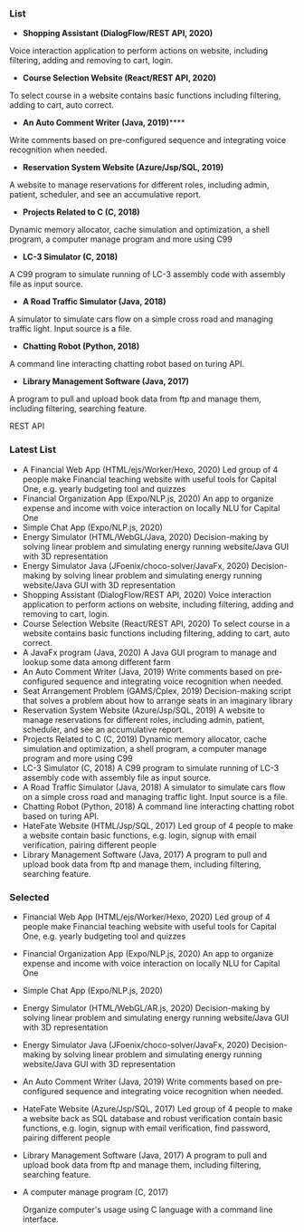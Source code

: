 ### List

- **Shopping Assistant (DialogFlow/REST API, 2020)**

Voice interaction application to perform actions on website, including filtering, adding and removing to cart, login. 

- **Course Selection Website (React/REST API, 2020)**

To select course in a website contains basic functions including filtering, adding to cart, auto correct. 

- **An Auto Comment Writer (Java, 2019)******

Write comments based on pre-configured sequence and integrating voice recognition when needed.

- **Reservation System Website (Azure/Jsp/SQL, 2019)**

A website to manage reservations for different roles, including admin, patient, scheduler, and see an accumulative report. 

- **Projects Related to C (C, 2018)**

Dynamic memory allocator, cache simulation and optimization, a shell program, a computer manage program and more using C99 

- **LC-3 Simulator (C, 2018)**

A C99 program to simulate running of LC-3 assembly code with assembly file as input source. 

- **A Road Traffic Simulator (Java, 2018)**

A simulator to simulate cars flow on a simple cross road and managing traffic light. Input source is a file.  

- **Chatting Robot (Python, 2018)** 

A command line interacting chatting robot based on turing API. 

- **Library Management Software (Java, 2017)**

A program to pull and upload book data from ftp and manage them, including filtering, searching feature. 



REST API



### Latest List

- A Financial Web App (HTML/ejs/Worker/Hexo, 2020)
  Led group of 4 people make Financial teaching website with useful tools for Capital One, e.g. yearly budgeting tool and quizzes
- Financial Organization App (Expo/NLP.js, 2020)
  An app to organize expense and income with voice interaction on locally NLU for Capital One
- Simple Chat App (Expo/NLP.js, 2020)
- Energy Simulator (HTML/WebGL/Java, 2020)
  Decision-making by solving linear problem and simulating energy running website/Java GUI with 3D representation
- Energy Simulator Java (JFoenix/choco-solver/JavaFx, 2020)
  Decision-making by solving linear problem and simulating energy running website/Java GUI with 3D representation
- Shopping Assistant (DialogFlow/REST API, 2020)
  Voice interaction application to perform actions on website, including filtering, adding and removing to cart, login.
- Course Selection Website (React/REST API, 2020)
  To select course in a website contains basic functions including filtering, adding to cart, auto correct.
- A JavaFx program (Java, 2020)
  A Java GUI program to manage and lookup some data among different farm
- An Auto Comment Writer (Java, 2019)
  Write comments based on pre-configured sequence and integrating voice recognition when needed.
- Seat Arrangement Problem (GAMS/Cplex, 2019)
  Decision-making script that solves a problem about how to arrange seats in an imaginary library
- Reservation System Website (Azure/Jsp/SQL, 2019)
  A website to manage reservations for different roles, including admin, patient, scheduler, and see an accumulative report.
- Projects Related to C (C, 2019)
  Dynamic memory allocator, cache simulation and optimization, a shell program, a computer manage program and more using C99
- LC-3 Simulator (C, 2018)
  A C99 program to simulate running of LC-3 assembly code with assembly file as input source.
- A Road Traffic Simulator (Java, 2018)
  A simulator to simulate cars flow on a simple cross road and managing traffic light. Input source is a file.
- Chatting Robot (Python, 2018)
  A command line interacting chatting robot based on turing API.
- HateFate Website (HTML/Jsp/SQL, 2017)
  Led group of 4 people to make a website contain basic functions, e.g. login, signup with email verification, pairing different people
- Library Management Software (Java, 2017)
  A program to pull and upload book data from ftp and manage them, including filtering, searching feature.

### Selected

- Financial Web App (HTML/ejs/Worker/Hexo, 2020)
  Led group of 4 people make Financial teaching website with useful tools for Capital One, e.g. yearly budgeting tool and quizzes

- Financial Organization App (Expo/NLP.js, 2020)
  An app to organize expense and income with voice interaction on locally NLU for Capital One

- Simple Chat App (Expo/NLP.js, 2020)

- Energy Simulator (HTML/WebGL/AR.js, 2020)
  Decision-making by solving linear problem and simulating energy running website/Java GUI with 3D representation

- Energy Simulator Java (JFoenix/choco-solver/JavaFx, 2020)
  Decision-making by solving linear problem and simulating energy running website/Java GUI with 3D representation

- An Auto Comment Writer (Java, 2019)
  Write comments based on pre-configured sequence and integrating voice recognition when needed.

- HateFate Website (Azure/Jsp/SQL, 2017)
  Led group of 4 people to make a website back as SQL database and robust verification contain basic functions, e.g. login, signup with email verification, find password, pairing different people

- Library Management Software (Java, 2017)
  A program to pull and upload book data from ftp and manage them, including filtering, searching feature.

- A computer manage program (C, 2017)

  Organize computer's usage using C language with a command line interface. 

